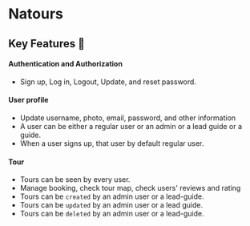 # Natours


## Key Features 📝

#### Authentication and Authorization
  - Sign up, Log in, Logout, Update, and reset password.
#### User profile
  - Update username, photo, email, password, and other information
  - A user can be either a regular user or an admin or a lead guide or a guide.
  - When a user signs up, that user by default regular user.
#### Tour
  - Tours can be seen by every user.
  - Manage booking, check tour map, check users' reviews and rating
  - Tours can be `created` by an admin user or a lead-guide.
  - Tours can be `updated` by an admin user or a lead guide.
  - Tours can be `deleted` by an admin user or a lead-guide.

